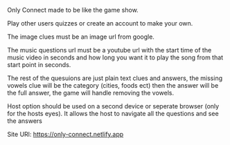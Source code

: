 Only Connect made to be like the game show.

Play other users quizzes or create an account to make your own.

The image clues must be an image url from google.

The music questions url must be a youtube url with the start time of the music video in seconds and how long you want it to play the song from that start point in seconds.

The rest of the quesuions are just plain text clues and answers, the missing vowels clue will be the category (cities, foods ect) then the answer will be the full answer, the game will handle removing the vowels.

Host option should be used on a second device or seperate browser (only for the hosts eyes). It allows the host to navigate all the questions and see the answers

Site URl: https://only-connect.netlify.app
